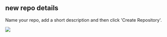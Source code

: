 ##  new repo details

Name your repo, add a short description and then click 'Create Repository'.

![](images/newRepo.png)